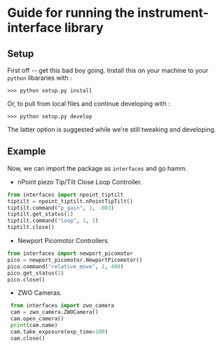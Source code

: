 # Guide for running the instrument-interface library


Setup
-----
First off -- get this bad boy going. Install this on your machine to your
`python` libararies with : 

    >>> python setup.py install 
Or, to pull from local files and continue developing with : 
    
    >>> python setup.py develop

The latter option is suggested while we're still tweaking and developing. 

Example
-------
Now, we can import the package as `interfaces` and go hamm. 

* nPoint piezo Tip/Tilt Close Loop Controller.

```python  
from interfaces import npoint_tiptilt
tiptilt = npoint_tiptilt.nPointTipTilt()
tiptilt.command("p_gain", 1, .003)
tiptilt.get_status(1)
tiptilt.command("loop", 1, 1)
tiptilt.close()
```

* Newport Picomotor Controllers.

```python
from interfaces import newport_picomotor
pico = newport_picomotor.NewportPicomotor()
pico.command("relative_move", 1, 400)
pico.get_status(1)
pico.close()
```

* ZWO Cameras.

```python
 from interfaces import zwo_camera
 cam = zwo_camera.ZWOCamera()
 cam.open_camera()
 print(cam.name)
 cam.take_exposure(exp_time=100)
 cam.close()
```

